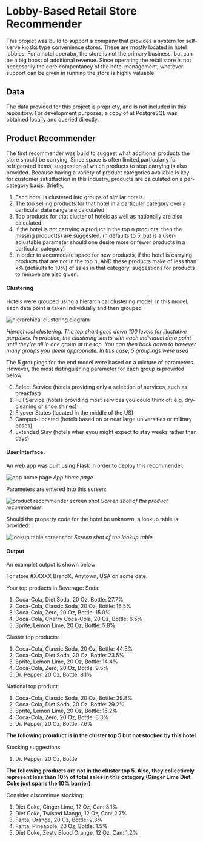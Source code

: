 # Lobby-Based Retail Store Recommender

This project was build to support a company that provides a system for self-serve kiosks type convenience stores. These are mostly located in hotel lobbies. For a hotel operator, the store is not the primary business, but can be a big boost of additional revenue. Since operating the retail store is not neccesarily the core compentancy of the hotel management, whatever support can be given in running the store is highly valuable. 

## Data

The data provided for this project is propriety, and is not included in this repository. For development purposes, a copy of at PostgreSQL was obtained locally and queried directly.

## Product Recommender

The first recommender was build to suggest what additional products the store should be carrying. Since space is often limited,particularly for refrigerated items, suggestion of which products to stop carrying is also provided. Because having a variety of product categories available is key for customer satistfaction in this industry, products are calculated on a per-category basis. Briefly,

1. Each hotel is clustered into groups of similar hotels.
2. The top selling products for that hotel in a particular category over a particular data range are calculated.
3. Top products for that cluster of hotels as well as nationally are also calculated.
4. If the hotel is not carrying a product in the top n products, then the missing product(s) are suggested. (n defaults to 5, but is a user-adjustable parameter should one desire more or fewer products in a particular category)
5. In order to accomodate space for new products, if the hotel is carrying products that are not in the top n, AND these products make of less than x% (defaults to 10%) of sales in that category, suggestions for products to remove are also given.

#### Clustering

Hotels were grouped using a hierarchical clustering model. In this model, each data point is taken individually and then grouped

![hierarchical clustering diagram](https://github.com/scottfeldmanpeabody/convenience_kiosk_recommender/blob/master/img/hierarchical_clustering.png)

*Hierachical clustering. The top chart goes down 100 levels for illustative purposes. In practice, the clustering starts with each individual data point until they're all in one group at the top. You can then back down to however many groups you deem appropriate. In this case, 5 groupings were used*

The 5 groupings for the end model were based on a mixture of parameters. However, the most distinguishing parameter for each group is provided below:

0. Select Service (hotels providing only a selection of services, such as breakfast)
1. Full Service (hotels providing most services you could think of: e.g. dry-cleaning or shoe shines)
2. Flyover States (located in the middle of the US)
3. Campus-Located (hotels based on or near large universities or military bases)
4. Extended Stay (hotels wher eyou might expect to stay weeks rather than days)


#### User Interface.

An web app was built using Flask in order to deploy this recommender.

![app home page](https://github.com/scottfeldmanpeabody/convenience_kiosk_recommender/blob/master/img/home_page.png)
*App home page*


Parameters are entered into this screen:

![product recommender screen shot](https://github.com/scottfeldmanpeabody/convenience_kiosk_recommender/blob/master/img/product_recommender.png)
*Screen shot of the product recommender*


Should the property code for the hotel be unknown, a lookup table is provided:

![lookup table screenshot](https://github.com/scottfeldmanpeabody/convenience_kiosk_recommender/blob/master/img/property_lookup.png)
*Screen shot of the lookup table*

#### Output

An examplet output is shown below:

For store #XXXXX BrandX, Anytown, USA on some date:

Your top products in Beverage: Soda:
1. Coca-Cola, Diet Soda, 20 Oz, Bottle: 27.7%
2. Coca-Cola, Classic Soda, 20 Oz, Bottle: 16.5%
3. Coca-Cola, Zero, 20 Oz, Bottle: 15.0%
4. Coca-Cola, Cherry Coca-Cola, 20 Oz, Bottle: 6.5%
5. Sprite, Lemon Lime, 20 Oz, Bottle: 5.8%

Cluster top products:
1. Coca-Cola, Classic Soda, 20 Oz, Bottle: 44.5%
2. Coca-Cola, Diet Soda, 20 Oz, Bottle: 23.5%
3. Sprite, Lemon Lime, 20 Oz, Bottle: 14.4%
4. Coca-Cola, Zero, 20 Oz, Bottle: 9.5%
5. Dr. Pepper, 20 Oz, Bottle: 8.1%

National top product:
1. Coca-Cola, Classic Soda, 20 Oz, Bottle: 39.8%
2. Coca-Cola, Diet Soda, 20 Oz, Bottle: 29.2%
3. Sprite, Lemon Lime, 20 Oz, Bottle: 15.2%
4. Coca-Cola, Zero, 20 Oz, Bottle: 8.3%
5. Dr. Pepper, 20 Oz, Bottle: 7.6%

**The following prouduct is in the cluster top 5 but not stocked by this hotel**

Stocking suggestions:
1. Dr. Pepper, 20 Oz, Bottle

**The following products are not in the cluster top 5. Also, they collectively represent less than 10% of total sales in this category (Ginger Lime Diet Coke just spans the 10% barrier)**

Consider discontinue stocking:
1. Diet Coke, Ginger Lime, 12 Oz, Can: 3.1%
2. Diet Coke, Twisted Mango, 12 Oz, Can: 2.7%
3. Fanta, Orange, 20 Oz, Bottle: 2.3%
4. Fanta, Pineapple, 20 Oz, Bottle: 1.5%
5. Diet Coke, Zesty Blood Orange, 12 Oz, Can: 1.2%






